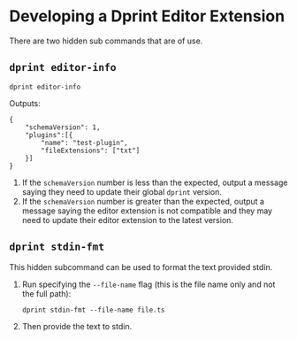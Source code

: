 # Developing a Dprint Editor Extension

There are two hidden sub commands that are of use.

## `dprint editor-info`

```
dprint editor-info
```

Outputs:

```
{
    "schemaVersion": 1,
    "plugins":[{
        "name": "test-plugin",
        "fileExtensions": ["txt"]
    }]
}
```

1. If the `schemaVersion` number is less than the expected, output a message saying they need to update their global `dprint` version.
2. If the `schemaVersion` number is greater than the expected, output a message saying the editor extension is not compatible and they may need to update their editor extension to the latest version.

## `dprint stdin-fmt`

This hidden subcommand can be used to format the text provided stdin.

1. Run specifying the `--file-name` flag (this is the file name only and not the full path):

    ```
    dprint stdin-fmt --file-name file.ts
    ```
2. Then provide the text to stdin.
